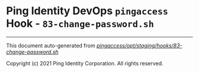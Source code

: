 
# Ping Identity DevOps `pingaccess` Hook - `83-change-password.sh`

---
This document auto-generated from _[pingaccess/opt/staging/hooks/83-change-password.sh](https://github.com/pingidentity/pingidentity-docker-builds/blob/master/pingaccess/opt/staging/hooks/83-change-password.sh)_

Copyright (c) 2021 Ping Identity Corporation. All rights reserved.
